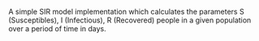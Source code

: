 A simple SIR model implementation which calculates the parameters S (Susceptibles), I (Infectious), R (Recovered) people in a given population over a period of time in days.
